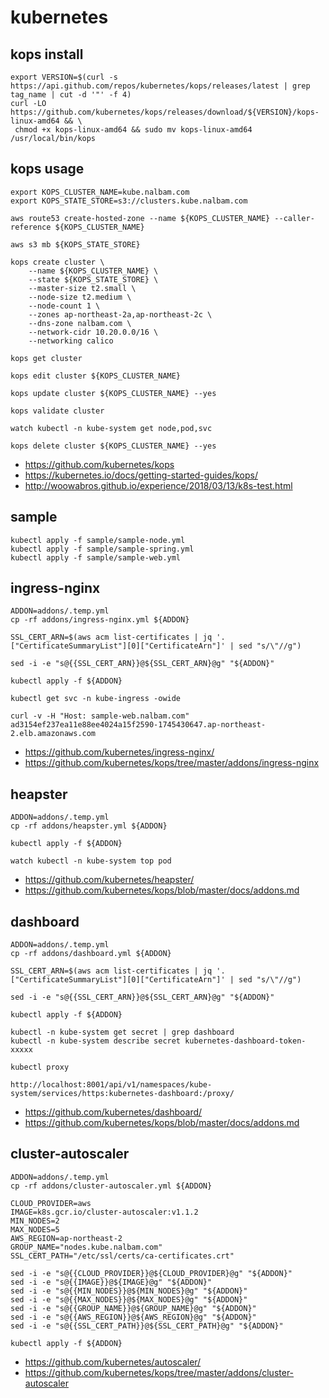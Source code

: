 # kubernetes

## kops install
```
export VERSION=$(curl -s https://api.github.com/repos/kubernetes/kops/releases/latest | grep tag_name | cut -d '"' -f 4)
curl -LO https://github.com/kubernetes/kops/releases/download/${VERSION}/kops-linux-amd64 && \
 chmod +x kops-linux-amd64 && sudo mv kops-linux-amd64 /usr/local/bin/kops
```

## kops usage
```
export KOPS_CLUSTER_NAME=kube.nalbam.com
export KOPS_STATE_STORE=s3://clusters.kube.nalbam.com

aws route53 create-hosted-zone --name ${KOPS_CLUSTER_NAME} --caller-reference ${KOPS_CLUSTER_NAME}

aws s3 mb ${KOPS_STATE_STORE}

kops create cluster \
    --name ${KOPS_CLUSTER_NAME} \
    --state ${KOPS_STATE_STORE} \
    --master-size t2.small \
    --node-size t2.medium \
    --node-count 1 \
    --zones ap-northeast-2a,ap-northeast-2c \
    --dns-zone nalbam.com \
    --network-cidr 10.20.0.0/16 \
    --networking calico

kops get cluster

kops edit cluster ${KOPS_CLUSTER_NAME}

kops update cluster ${KOPS_CLUSTER_NAME} --yes

kops validate cluster

watch kubectl -n kube-system get node,pod,svc

kops delete cluster ${KOPS_CLUSTER_NAME} --yes
```
 * https://github.com/kubernetes/kops
 * https://kubernetes.io/docs/getting-started-guides/kops/
 * http://woowabros.github.io/experience/2018/03/13/k8s-test.html

## sample
```
kubectl apply -f sample/sample-node.yml
kubectl apply -f sample/sample-spring.yml
kubectl apply -f sample/sample-web.yml
```

## ingress-nginx
```
ADDON=addons/.temp.yml
cp -rf addons/ingress-nginx.yml ${ADDON}

SSL_CERT_ARN=$(aws acm list-certificates | jq '.["CertificateSummaryList"][0]["CertificateArn"]' | sed "s/\"//g")

sed -i -e "s@{{SSL_CERT_ARN}}@${SSL_CERT_ARN}@g" "${ADDON}"

kubectl apply -f ${ADDON}

kubectl get svc -n kube-ingress -owide

curl -v -H "Host: sample-web.nalbam.com" ad3154ef237ea11e88ee4024a15f2590-1745430647.ap-northeast-2.elb.amazonaws.com
```
 * https://github.com/kubernetes/ingress-nginx/
 * https://github.com/kubernetes/kops/tree/master/addons/ingress-nginx

## heapster
```
ADDON=addons/.temp.yml
cp -rf addons/heapster.yml ${ADDON}

kubectl apply -f ${ADDON}

watch kubectl -n kube-system top pod
```
 * https://github.com/kubernetes/heapster/
 * https://github.com/kubernetes/kops/blob/master/docs/addons.md

## dashboard
```
ADDON=addons/.temp.yml
cp -rf addons/dashboard.yml ${ADDON}

SSL_CERT_ARN=$(aws acm list-certificates | jq '.["CertificateSummaryList"][0]["CertificateArn"]' | sed "s/\"//g")

sed -i -e "s@{{SSL_CERT_ARN}}@${SSL_CERT_ARN}@g" "${ADDON}"

kubectl apply -f ${ADDON}

kubectl -n kube-system get secret | grep dashboard
kubectl -n kube-system describe secret kubernetes-dashboard-token-xxxxx

kubectl proxy

http://localhost:8001/api/v1/namespaces/kube-system/services/https:kubernetes-dashboard:/proxy/
```
 * https://github.com/kubernetes/dashboard/
 * https://github.com/kubernetes/kops/blob/master/docs/addons.md

## cluster-autoscaler
```
ADDON=addons/.temp.yml
cp -rf addons/cluster-autoscaler.yml ${ADDON}

CLOUD_PROVIDER=aws
IMAGE=k8s.gcr.io/cluster-autoscaler:v1.1.2
MIN_NODES=2
MAX_NODES=5
AWS_REGION=ap-northeast-2
GROUP_NAME="nodes.kube.nalbam.com"
SSL_CERT_PATH="/etc/ssl/certs/ca-certificates.crt"

sed -i -e "s@{{CLOUD_PROVIDER}}@${CLOUD_PROVIDER}@g" "${ADDON}"
sed -i -e "s@{{IMAGE}}@${IMAGE}@g" "${ADDON}"
sed -i -e "s@{{MIN_NODES}}@${MIN_NODES}@g" "${ADDON}"
sed -i -e "s@{{MAX_NODES}}@${MAX_NODES}@g" "${ADDON}"
sed -i -e "s@{{GROUP_NAME}}@${GROUP_NAME}@g" "${ADDON}"
sed -i -e "s@{{AWS_REGION}}@${AWS_REGION}@g" "${ADDON}"
sed -i -e "s@{{SSL_CERT_PATH}}@${SSL_CERT_PATH}@g" "${ADDON}"

kubectl apply -f ${ADDON}

```
 * https://github.com/kubernetes/autoscaler/
 * https://github.com/kubernetes/kops/tree/master/addons/cluster-autoscaler
